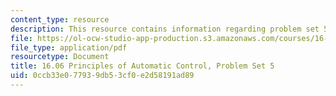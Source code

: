 ```yaml
---
content_type: resource
description: This resource contains information regarding problem set 5.
file: https://ol-ocw-studio-app-production.s3.amazonaws.com/courses/16-06-principles-of-automatic-control-fall-2012/0ccb33e077939db53cf0e2d58191ad89_MIT16_06F12_ProblemsSet_5.pdf
file_type: application/pdf
resourcetype: Document
title: 16.06 Principles of Automatic Control, Problem Set 5
uid: 0ccb33e0-7793-9db5-3cf0-e2d58191ad89
---
```

